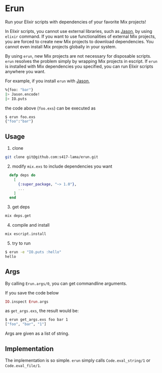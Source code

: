 # Erun

Run your Elixir scripts with dependencies of your favorite Mix projects!

In Elixir scripts, you cannot use external libraries, such as [Jason](https://github.com/michalmuskala/jason), by using `elixir` command.
If you want to use functionalities of external Mix projects, you are forced to create new Mix projects to download dependencies.
You cannot even install Mix projects globally in your system.

By using `erun`, new Mix projects are not necessary for disposable scripts.
`erun` resolves the problem simply by wrapping Mix projects in escript.
If `erun` is installed with Mix dependencies you specified, you can run Elixir scripts anywhere you want.

For example, if you install `erun` with [Jason](https://github.com/michalmuskala/jason),
```sh
%{foo: "bar"}
|> Jason.encode!
|> IO.puts
```
the code above (`foo.exs`) can be executed as
```sh
$ erun foo.exs
{"foo":"bar"}
```

## Usage

1. clone
```sh
git clone git@github.com:s417-lama/erun.git
```

2. modify `mix.exs` to include dependencies you want
```elixir
  defp deps do
    [
      {:super_package, "~> 1.0"},
      ...
    ]
  end
```

3. get deps
```sh
mix deps.get
```

4. compile and install
```sh
mix escript.install
```

5. try to run
```sh
$ erun -e "IO.puts :hello"
hello
```

## Args

By calling `Erun.args/0`, you can get commandline arguments.

If you save the code below
```elixir
IO.inspect Erun.args
```
as `get_args.exs`, the result would be:
```sh
$ erun get_args.exs foo bar 1
["foo", "bar", "1"]
```
Args are given as a list of string.

## Implementation

The implementation is so simple.
`erun` simply calls `Code.eval_string/1` or `Code.eval_file/1`.
